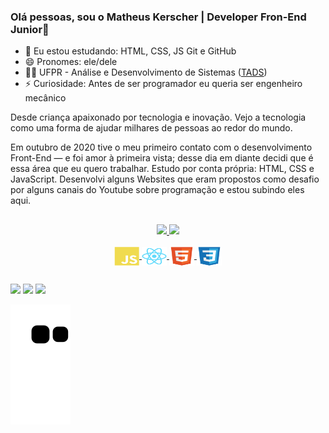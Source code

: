 ### Olá pessoas, sou o Matheus Kerscher | Developer Fron-End Junior👋

- 🌱 Eu estou estudando: HTML, CSS, JS Git e GitHub
- 😄 Pronomes: ele/dele
- 🧑‍💻 UFPR - Análise e Desenvolvimento de Sistemas (<a target="_blank" href="https://www.tads.ufpr.br/mod/page/view.php?id=2">TADS</a>)
- ⚡ Curiosidade: Antes de ser programador eu queria ser engenheiro mecânico

Desde criança apaixonado por tecnologia e inovação. Vejo a tecnologia como uma forma de ajudar milhares de pessoas ao redor do mundo.

Em outubro de 2020 tive o meu primeiro contato com o desenvolvimento Front-End — e foi amor à primeira vista; desse dia em diante decidi que é essa área que eu quero trabalhar. Estudo por conta própria: HTML, CSS e JavaScript. Desenvolvi alguns Websites que eram propostos como desafio por alguns canais do Youtube sobre programação e estou subindo eles aqui.

##

<div align="center">
  <a href="https://github.com/MatheusKerscher">
  <img height="180em" src="https://github-readme-stats.vercel.app/api?username=MatheusKerscher&show_icons=true&theme=radical&include_all_commits=true&count_private=true"/>
  <img height="180em" src="https://github-readme-stats.vercel.app/api/top-langs/?username=MatheusKerscher&layout=compact&langs_count=7&theme=radical"/>
</div>
 
<div align="center" style="display: inline_block"><br>
  <img align="center" alt="Matheus-Js" height="30" width="40" src="https://raw.githubusercontent.com/devicons/devicon/master/icons/javascript/javascript-plain.svg">
  <img align="center" alt="Matheus-React" height="30" width="40" src="https://raw.githubusercontent.com/devicons/devicon/master/icons/react/react-original.svg">
  <img align="center" alt="Matheus-HTML" height="30" width="40" src="https://raw.githubusercontent.com/devicons/devicon/master/icons/html5/html5-original.svg">
  <img align="center" alt="Matheus-CSS" height="30" width="40" src="https://raw.githubusercontent.com/devicons/devicon/master/icons/css3/css3-original.svg">
</div>
  
##
 
<div> 
  <a href="https://instagram.com/matheuskerscher" target="_blank"><img src="https://img.shields.io/badge/-Instagram-%23E4405F?style=for-the-badge&logo=instagram&logoColor=white" target="_blank"></a>
  <a href = "mailto:matheuskerscher@outlook.com"><img src="https://img.shields.io/badge/Microsoft_Outlook-0078D4?style=for-the-badge&logo=microsoft-outlook&logoColor=white" target="_blank"></a>
  <a href="https://www.linkedin.com/in/matheus-kerscher" target="_blank"><img src="https://img.shields.io/badge/-LinkedIn-%230077B5?style=for-the-badge&logo=linkedin&logoColor=white" target="_blank"></a> 
 
  ![Snake animation](https://github.com/MatheusKerscher/MatheusKerscher/blob/output/github-contribution-grid-snake.svg)
 
</div>
